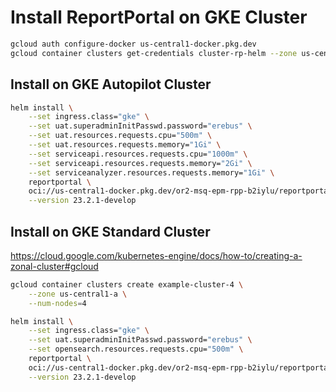 # Install ReportPortal on GKE Cluster

```bash
gcloud auth configure-docker us-central1-docker.pkg.dev
gcloud container clusters get-credentials cluster-rp-helm --zone us-central1-c --project or2-msq-epm-rpp-b2iylu
```

## Install on GKE Autopilot Cluster

```bash
helm install \
    --set ingress.class="gke" \
    --set uat.superadminInitPasswd.password="erebus" \
    --set uat.resources.requests.cpu="500m" \
    --set uat.resources.requests.memory="1Gi" \
    --set serviceapi.resources.requests.cpu="1000m" \
    --set serviceapi.resources.requests.memory="2Gi" \
    --set serviceanalyzer.resources.requests.memory="1Gi" \
    reportportal \
    oci://us-central1-docker.pkg.dev/or2-msq-epm-rpp-b2iylu/reportportal-helm-repo/reportportal \
    --version 23.2.1-develop
```

## Install on GKE Standard Cluster

https://cloud.google.com/kubernetes-engine/docs/how-to/creating-a-zonal-cluster#gcloud

```bash
gcloud container clusters create example-cluster-4 \
    --zone us-central1-a \
    --num-nodes=4
```

```bash
helm install \
    --set ingress.class="gke" \
    --set uat.superadminInitPasswd.password="erebus" \
    --set opensearch.resources.requests.cpu="500m" \
    reportportal \
    oci://us-central1-docker.pkg.dev/or2-msq-epm-rpp-b2iylu/reportportal-helm-repo/reportportal \
    --version 23.2.1-develop
```
